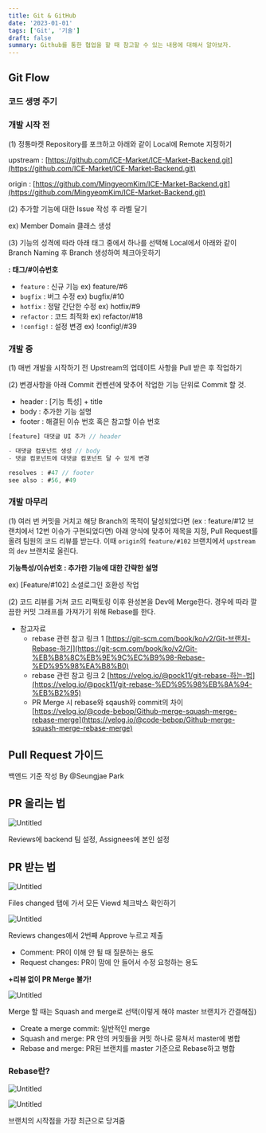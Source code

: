 ```yaml
---
title: Git & GitHub
date: '2023-01-01'
tags: ['Git', '기술']
draft: false
summary: Github를 통한 협업을 할 때 참고할 수 있는 내용에 대해서 알아보자.
---
```


## Git Flow

### 코드 생명 주기

### 개발 시작 전

(1) 정통마켓 Repository를 포크하고 아래와 같이 Local에 Remote 지정하기

upstream : [https://github.com/ICE-Market/ICE-Market-Backend.git](https://github.com/ICE-Market/ICE-Market-Backend.git)

origin : [https://github.com/MingyeomKim/ICE-Market-Backend.git](https://github.com/MingyeomKim/ICE-Market-Backend.git)

(2) 추가할 기능에 대한 Issue 작성 후 라벨 달기

ex) Member Domain 클래스 생성

(3) 기능의 성격에 따라 아래 태그 중에서 하나를 선택해 Local에서 아래와 같이 Branch Naming 후 Branch 생성하여 체크아웃하기

**: 태그/#이슈번호**

- `feature` : 신규 기능 ex) feature/#6
- `bugfix` : 버그 수정 ex) bugfix/#10
- `hotfix` : 정말 간단한 수정 ex) hotfix/#9
- `refactor` : 코드 최적화 ex) refactor/#18
- `!config!` : 설정 변경 ex) !config!/#39

### 개발 중

(1) 매번 개발을 시작하기 전 Upstream의 업데이트 사항을 Pull 받은 후 작업하기

(2) 변경사항을 아래 Commit 컨벤션에 맞추어 작업한 기능 단위로 Commit 할 것.

- header : [기능 특성] + title
- body : 추가한 기능 설명
- footer : 해결된 이슈 번호 혹은 참고할 이슈 번호

```jsx
[feature] 대댓글 UI 추가 // header

- 대댓글 컴포넌트 생성 // body
- 댓글 컴포넌트에 대댓글 컴포넌트 달 수 있게 변경

resolves : #47 // footer
see also : #56, #49
```

### 개발 마무리

(1) 여러 번 커밋을 거치고 해당 Branch의 목적이 달성되었다면 (ex : feature/#12 브랜치에서 12번 이슈가 구현되었다면) 아래 양식에 맞추어 제목을 지정, Pull Request를 올려 팀원의 코드 리뷰를 받는다. 이때 `origin`의 `feature/#102` 브랜치에서 `upstream` 의 `dev` 브랜치로 올린다.

**기능특성/이슈번호 : 추가한 기능에 대한 간략한 설명**

ex) [Feature/#102] 소셜로그인 호환성 작업

(2) 코드 리뷰를 거쳐 코드 리팩토링 이후 완성본을 Dev에 Merge한다. 경우에 따라 깔끔한 커밋 그래프를 가져가기 위해 Rebase를 한다.

- 참고자료
  - rebase 관련 참고 링크 1 [https://git-scm.com/book/ko/v2/Git-브랜치-Rebase-하기](https://git-scm.com/book/ko/v2/Git-%EB%B8%8C%EB%9E%9C%EC%B9%98-Rebase-%ED%95%98%EA%B8%B0)
  - rebase 관련 참고 링크 2 [https://velog.io/@pock11/git-rebase-하는-법](https://velog.io/@pock11/git-rebase-%ED%95%98%EB%8A%94-%EB%B2%95)
  - PR Merge 시 rebase와 sqaush와 commit의 차이 [https://velog.io/@code-bebop/Github-merge-squash-merge-rebase-merge](https://velog.io/@code-bebop/Github-merge-squash-merge-rebase-merge)

## Pull Request 가이드

백엔드 기준 작성 By @Seungjae Park

## PR 올리는 법

![Untitled](https://s3-us-west-2.amazonaws.com/secure.notion-static.com/37134ac1-6a12-4de8-81c7-376301d16d67/Untitled.png)

Reviews에 backend 팀 설정, Assignees에 본인 설정

## PR 받는 법

![Untitled](https://s3-us-west-2.amazonaws.com/secure.notion-static.com/2155df9a-b2a4-48af-aad9-689fec39c0ad/Untitled.png)

Files changed 탭에 가서 모든 Viewd 체크박스 확인하기

![Untitled](https://s3-us-west-2.amazonaws.com/secure.notion-static.com/55c9bf74-2107-4f9e-b05c-0a349e92cd6e/Untitled.png)

Reviews changes에서 2번째 Approve 누르고 제출

- Comment: PR이 이해 안 될 때 질문하는 용도
- Request changes: PR이 맘에 안 들어서 수정 요청하는 용도

**+리뷰 없이 PR Merge 불가!**

![Untitled](https://s3-us-west-2.amazonaws.com/secure.notion-static.com/6bbac32a-e7a4-4496-9d19-4073cf4ec26b/Untitled.png)

Merge 할 때는 Squash and merge로 선택(이렇게 해야 master 브랜치가 간결해짐)

- Create a merge commit: 일반적인 merge
- Squash and merge: PR 안의 커밋들을 커밋 하나로 뭉쳐서 master에 병합
- Rebase and merge: PR된 브랜치를 master 기준으로 Rebase하고 병합

### Rebase란?

![Untitled](https://s3-us-west-2.amazonaws.com/secure.notion-static.com/7c36ef2e-e6d3-46c7-8668-c677ba3a112b/Untitled.png)

![Untitled](https://s3-us-west-2.amazonaws.com/secure.notion-static.com/0e4a1c65-caf0-4209-b045-3e45592d3bc9/Untitled.png)

브랜치의 시작점을 가장 최근으로 당겨줌
